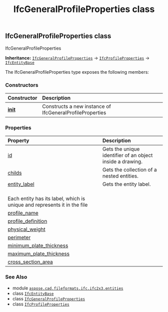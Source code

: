 ﻿---
title: IfcGeneralProfileProperties class
second_title: Aspose.CAD for Python via .NET API References
description: 
type: docs
weight: 2650
url: /python-net/aspose.cad.fileformats.ifc.ifc2x3.entities/ifcgeneralprofileproperties/
is_root: false
---

## IfcGeneralProfileProperties class

IfcGeneralProfileProperties



**Inheritance:** [`IfcGeneralProfileProperties`](/cad/python-net/aspose.cad.fileformats.ifc.ifc2x3.entities/ifcgeneralprofileproperties) → 
[`IfcProfileProperties`](/cad/python-net/aspose.cad.fileformats.ifc.ifc2x3.entities/ifcprofileproperties) → 
[`IfcEntityBase`](/cad/python-net/aspose.cad.fileformats.ifc/ifcentitybase)



The IfcGeneralProfileProperties type exposes the following members:

### Constructors
| Constructor | Description |
| :- | :- |
| [__init__](/cad/python-net/aspose.cad.fileformats.ifc.ifc2x3.entities/ifcgeneralprofileproperties/__init__/#) | Constructs a new instance of IfcGeneralProfileProperties |


### Properties
| Property | Description |
| :- | :- |
| [id](/cad/python-net/aspose.cad.fileformats.ifc.ifc2x3.entities/ifcgeneralprofileproperties/id) | Gets the unique identifier of an object inside a drawing. |
| [childs](/cad/python-net/aspose.cad.fileformats.ifc.ifc2x3.entities/ifcgeneralprofileproperties/childs) | Gets the collection of a nested entities. |
| [entity_label](/cad/python-net/aspose.cad.fileformats.ifc.ifc2x3.entities/ifcgeneralprofileproperties/entity_label) | Gets the entity label.<br/>Each entity has its label, which is unique and represents it in the file |
| [profile_name](/cad/python-net/aspose.cad.fileformats.ifc.ifc2x3.entities/ifcgeneralprofileproperties/profile_name) |  |
| [profile_definition](/cad/python-net/aspose.cad.fileformats.ifc.ifc2x3.entities/ifcgeneralprofileproperties/profile_definition) |  |
| [physical_weight](/cad/python-net/aspose.cad.fileformats.ifc.ifc2x3.entities/ifcgeneralprofileproperties/physical_weight) |  |
| [perimeter](/cad/python-net/aspose.cad.fileformats.ifc.ifc2x3.entities/ifcgeneralprofileproperties/perimeter) |  |
| [minimum_plate_thickness](/cad/python-net/aspose.cad.fileformats.ifc.ifc2x3.entities/ifcgeneralprofileproperties/minimum_plate_thickness) |  |
| [maximum_plate_thickness](/cad/python-net/aspose.cad.fileformats.ifc.ifc2x3.entities/ifcgeneralprofileproperties/maximum_plate_thickness) |  |
| [cross_section_area](/cad/python-net/aspose.cad.fileformats.ifc.ifc2x3.entities/ifcgeneralprofileproperties/cross_section_area) |  |



### See Also
* module [`aspose.cad.fileformats.ifc.ifc2x3.entities`](..)
* class [`IfcEntityBase`](/cad/python-net/aspose.cad.fileformats.ifc/ifcentitybase)
* class [`IfcGeneralProfileProperties`](/cad/python-net/aspose.cad.fileformats.ifc.ifc2x3.entities/ifcgeneralprofileproperties)
* class [`IfcProfileProperties`](/cad/python-net/aspose.cad.fileformats.ifc.ifc2x3.entities/ifcprofileproperties)

